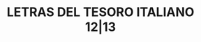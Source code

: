 ---
layout: asset
title: LETRAS DEL TESORO ITALIANO 12|13                            
isin: IT0004960495
---